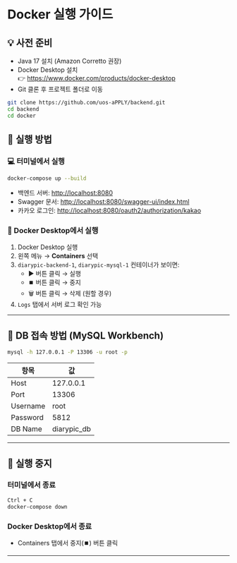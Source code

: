 # Docker 실행 가이드

## 💡 사전 준비

- Java 17 설치 (Amazon Corretto 권장)
- Docker Desktop 설치  
  👉 https://www.docker.com/products/docker-desktop
- Git 클론 후 프로젝트 폴더로 이동

```bash
git clone https://github.com/uos-aPPLY/backend.git
cd backend
cd docker
```

## 🚀 실행 방법

### 💻 터미널에서 실행

```bash
docker-compose up --build
```

- 백엔드 서버: [http://localhost:8080](http://localhost:8080)
- Swagger 문서: [http://localhost:8080/swagger-ui/index.html](http://localhost:8080/swagger-ui/index.html)
- 카카오 로그인: [http://localhost:8080/oauth2/authorization/kakao](http://localhost:8080/oauth2/authorization/kakao)

### 🐳 Docker Desktop에서 실행

1. Docker Desktop 실행
2. 왼쪽 메뉴 → **Containers** 선택
3. `diarypic-backend-1`, `diarypic-mysql-1` 컨테이너가 보이면:
   - ▶️ 버튼 클릭 → 실행
   - ⏹️ 버튼 클릭 → 중지
   - 🗑️ 버튼 클릭 → 삭제 (원할 경우)
4. `Logs` 탭에서 서버 로그 확인 가능

---

## 🧪 DB 접속 방법 (MySQL Workbench)

```bash
mysql -h 127.0.0.1 -P 13306 -u root -p
```

| 항목     | 값             |
|----------|----------------|
| Host     | 127.0.0.1      |
| Port     | 13306          |
| Username | root           |
| Password | 5812           |
| DB Name  | diarypic_db    |

---

## 🛑 실행 중지

### 터미널에서 종료

```bash
Ctrl + C
docker-compose down
```

### Docker Desktop에서 종료

- Containers 탭에서 중지(⏹️) 버튼 클릭

---
